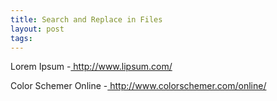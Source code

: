```yaml
---
title: Search and Replace in Files
layout: post
tags: 
---
```


<p>Lorem Ipsum -<a href=" http://www.lipsum.com/"> http://www.lipsum.com/</a></p>
<p>Color Schemer Online -<a href=" http://www.colorschemer.com/online/"> http://www.colorschemer.com/online/</a></p>